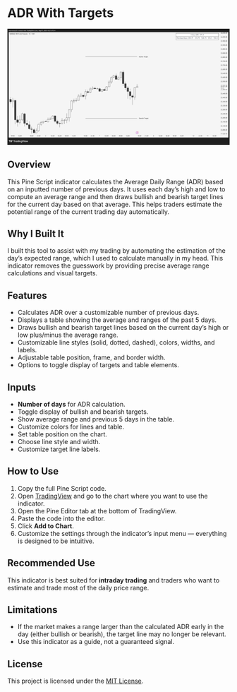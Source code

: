 # ADR With Targets

![ADR With Targets Example](adr-example.png)

## Overview
This Pine Script indicator calculates the Average Daily Range (ADR) based on an inputted number of previous days. It uses each day’s high and low to compute an average range and then draws bullish and bearish target lines for the current day based on that average. This helps traders estimate the potential range of the current trading day automatically.

## Why I Built It
I built this tool to assist with my trading by automating the estimation of the day’s expected range, which I used to calculate manually in my head. This indicator removes the guesswork by providing precise average range calculations and visual targets.

## Features
- Calculates ADR over a customizable number of previous days.
- Displays a table showing the average and ranges of the past 5 days.
- Draws bullish and bearish target lines based on the current day’s high or low plus/minus the average range.
- Customizable line styles (solid, dotted, dashed), colors, widths, and labels.
- Adjustable table position, frame, and border width.
- Options to toggle display of targets and table elements.

## Inputs
- **Number of days** for ADR calculation.
- Toggle display of bullish and bearish targets.
- Show average range and previous 5 days in the table.
- Customize colors for lines and table.
- Set table position on the chart.
- Choose line style and width.
- Customize target line labels.

## How to Use
1. Copy the full Pine Script code.
2. Open [TradingView](https://tradingview.com) and go to the chart where you want to use the indicator.
3. Open the Pine Editor tab at the bottom of TradingView.
4. Paste the code into the editor.
5. Click **Add to Chart**.
6. Customize the settings through the indicator’s input menu — everything is designed to be intuitive.

## Recommended Use
This indicator is best suited for **intraday trading** and traders who want to estimate and trade most of the daily price range.

## Limitations
- If the market makes a range larger than the calculated ADR early in the day (either bullish or bearish), the target line may no longer be relevant.
- Use this indicator as a guide, not a guaranteed signal.

## License
This project is licensed under the [MIT License](LICENSE).
